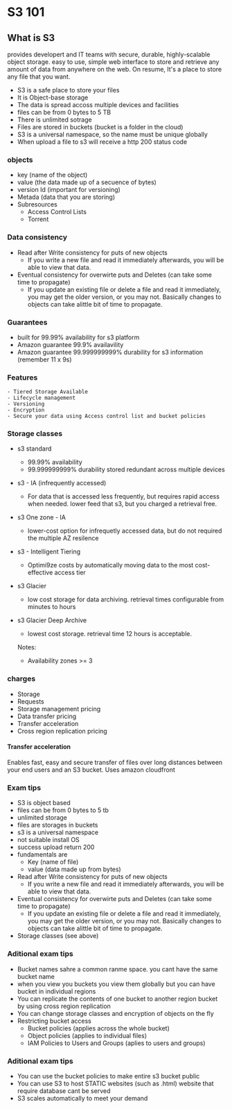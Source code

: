 # S3 101

## What is S3
provides developert and IT teams with secure, durable, highly-scalable object storage. easy to use, simple web interface to store and retrieve any amount of data from anywhere on the web.
On resume, It's a place to store any file that you want.

- S3 is a safe place to store your files
- It is Object-base storage
- The data is spread accoss multiple devices and facilities
- files can be from 0 bytes to 5 TB
- There is unlimited sotrage
- Files are stored in buckets (bucket is a folder in the cloud)
- S3 is a universal namespace, so the name must be unique globally
- When upload a file to s3 will receive a http 200 status code

### objects
 - key (name of the object)
 - value (the data made up of a secuence of bytes)
 - version Id (important for versioning)
 - Metada (data that you are storing)
 - Subresources
    - Access Control Lists
    - Torrent

### Data consistency
- Read after Write consistency for puts of new objects
    - If you write a new file and read it immediately afterwards, you will be able to view that data.
- Eventual consistency for overwirte puts and Deletes (can take some time to propagate)
    - If you update an existing file or delete a file and read it immediately, you may get the older version, or you may not. Basically changes to objects can take alittle bit of time to propagate.

### Guarantees
- built for 99.99% availability for s3 platform
- Amazon guarantee 99.9% availavility
- Amazon guarantee 99.999999999% durability for s3 information (remember 11 x 9s)

### Features
    - Tiered Storage Available
    - Lifecycle management
    - Versioning
    - Encryption
    - Secure your data using Access control list and bucket policies

### Storage classes
- s3 standard
    - 99.99% availability
    - 99.999999999% durability stored redundant across multiple devices
- s3 - IA (infrequently accessed)
    - For data that is accessed less frequently, but requires rapid access when needed. lower feed that s3, but you charged a retrieval free.
- s3 One zone - IA
    - lower-cost option for infrequetly accessed data, but do not required the multiple AZ resilence
- s3 - Intelligent Tiering
    - Optimi9ze costs by automatically moving data to the most cost-effective access tier
- s3 Glacier
    - low cost storage for data archiving. retrieval times configurable from minutes to hours
- s3 Glacier Deep Archive
    - lowest cost storage. retrieval time 12 hours is acceptable.

    Notes: 
    - Availability zones >= 3
### charges
- Storage
- Requests
- Storage management pricing
- Data transfer pricing
- Transfer acceleration
- Cross region replication pricing
#### Transfer acceleration
Enables fast, easy and secure transfer of files over long distances between your end users and an S3 bucket. Uses amazon cloudfront

### Exam tips
- S3 is object based
- files can be from 0 bytes to 5 tb
- unlimited storage
- files are storages in buckets
- s3 is a universal namespace
- not suitable install OS
- success upload return 200
- fundamentals are
    - Key (name of file)
    - value (data made up from bytes)
- Read after Write consistency for puts of new objects
    - If you write a new file and read it immediately afterwards, you will be able to view that data.
- Eventual consistency for overwirte puts and Deletes (can take some time to propagate)
    - If you update an existing file or delete a file and read it immediately, you may get the older version, or you may not. Basically changes to objects can take alittle bit of time to propagate.
- Storage classes (see above)

### Aditional exam tips
- Bucket names sahre a common ranme space. you cant have the same bucket name
- when you view you buckets you view them globally but you can have bucket in individual regions
- You can replicate the contents of one bucket to another region bucket by using cross region replication
- You can change storage classes and encryption of objects on the fly
- Restricting bucket access
    - Bucket policies (applies across the whole bucket)
    - Object policies (applies to individual files)
    - IAM Policies to Users and Groups (aplies to users and groups)

### Aditional exam tips
- You can use the bucket policies to make entire s3 bucket public
- You can use S3 to host STATIC websites (such as .html) website that require database cant be served
- S3 scales automatically to meet your demand